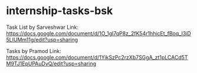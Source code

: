# internship-tasks-bsk

Task List by Sarveshwar
Link: https://docs.google.com/document/d/1O_1gl7qP8z_2fK54r1hhicEt_fBoq_I3iD5LIUMm11g/edit?usp=sharing

Tasks by Pramod
Link: https://docs.google.com/document/d/1YikSzPc2rzXb7SGgA_zt1pLCACd5TM9TJ1EpUPAuDvQ/edit?usp=sharing

